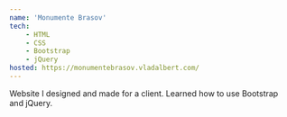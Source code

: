 ```yaml
---
name: 'Monumente Brasov'
tech:
    - HTML
    - CSS
    - Bootstrap
    - jQuery
hosted: https://monumentebrasov.vladalbert.com/
---
```


Website I designed and made for a client. Learned how to use Bootstrap and jQuery.